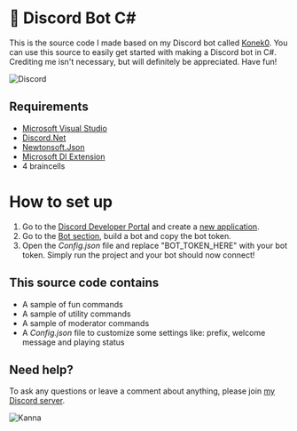 # 💎 Discord Bot C# 
This is the source code I made based on my Discord bot called [Konek0](https://konek0.nl/). You can use this source to easily get started with making a Discord bot in C#. Crediting me isn't necessary, but will definitely be appreciated. Have fun!  

![Discord](https://i.imgur.com/JpbYChQ.png)
## Requirements  
* [Microsoft Visual Studio](https://visualstudio.microsoft.com/downloads/)
* [Discord.Net](https://www.nuget.org/packages/Discord.Net/)
* [Newtonsoft.Json](https://www.nuget.org/packages/Newtonsoft.Json/)
* [Microsoft DI Extension](https://www.nuget.org/packages/Microsoft.Extensions.DependencyInjection/3.1.3)
* 4 braincells  

#  How to set up
1. Go to the [Discord Developer Portal](https://discordapp.com/developers/applications/) and create a [new application](https://i.imgur.com/LBK4wnz.png).  
2. Go to the [Bot section](https://i.imgur.com/VaaG2ST.png), build a bot and copy the bot token.  
3. Open the *Config.json* file and replace "BOT_TOKEN_HERE" with your bot token. Simply run the project and your bot should now connect!

##  This source code contains  
* A sample of fun commands
* A sample of utility commands
* A sample of moderator commands
* A *Config.json* file to customize some settings like: prefix, welcome message and playing status  

## Need help?  
To ask any questions or leave a comment about anything, please join [my Discord server](https://discord.gg/TtR32WT).  

![Kanna](https://media.giphy.com/media/cgEP4Iee5gvks/giphy.gif)

